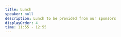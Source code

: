 ```yaml
---
title: Lunch
speaker: null
description: Lunch to be provided from our sponsors
displayOrder: 4
time: 11:55 - 12:55
---
```

